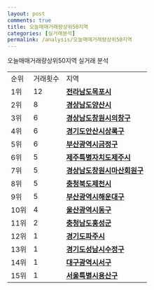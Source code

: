 ```yaml
---
layout: post
comments: true
title: 오늘매매거래량상위50지역
categories: [실거래분석]
permalink: /analysis/오늘매매거래량상위50지역
---
```


오늘매매거래량상위50지역 실거래 분석

<table>
  <tr>
    <td>순위</td>
    <td>거래횟수</td>
    <td>지역</td>
  </tr>

  <tr>
    <td>1위</td>
    <td>12</td>
    <td colspan="4" style="font-weight: bold;"><a href="/apt/전라남도목포시">전라남도목포시 </a></td>
  </tr>

  <tr>
    <td>2위</td>
    <td>8</td>
    <td colspan="4" style="font-weight: bold;"><a href="/apt/경상남도양산시">경상남도양산시 </a></td>
  </tr>

  <tr>
    <td>3위</td>
    <td>6</td>
    <td colspan="4" style="font-weight: bold;"><a href="/apt/경상남도창원시의창구">경상남도창원시의창구 </a></td>
  </tr>

  <tr>
    <td>4위</td>
    <td>6</td>
    <td colspan="4" style="font-weight: bold;"><a href="/apt/경기도안산시상록구">경기도안산시상록구 </a></td>
  </tr>

  <tr>
    <td>5위</td>
    <td>6</td>
    <td colspan="4" style="font-weight: bold;"><a href="/apt/부산광역시금정구">부산광역시금정구 </a></td>
  </tr>

  <tr>
    <td>6위</td>
    <td>5</td>
    <td colspan="4" style="font-weight: bold;"><a href="/apt/제주특별자치도제주시">제주특별자치도제주시 </a></td>
  </tr>

  <tr>
    <td>7위</td>
    <td>5</td>
    <td colspan="4" style="font-weight: bold;"><a href="/apt/경상남도창원시마산회원구">경상남도창원시마산회원구 </a></td>
  </tr>

  <tr>
    <td>8위</td>
    <td>5</td>
    <td colspan="4" style="font-weight: bold;"><a href="/apt/충청북도제천시">충청북도제천시 </a></td>
  </tr>

  <tr>
    <td>9위</td>
    <td>5</td>
    <td colspan="4" style="font-weight: bold;"><a href="/apt/부산광역시해운대구">부산광역시해운대구 </a></td>
  </tr>

  <tr>
    <td>10위</td>
    <td>4</td>
    <td colspan="4" style="font-weight: bold;"><a href="/apt/울산광역시동구">울산광역시동구 </a></td>
  </tr>

  <tr>
    <td>11위</td>
    <td>2</td>
    <td colspan="4" style="font-weight: bold;"><a href="/apt/충청남도홍성군">충청남도홍성군 </a></td>
  </tr>

  <tr>
    <td>12위</td>
    <td>1</td>
    <td colspan="4" style="font-weight: bold;"><a href="/apt/경기도파주시">경기도파주시 </a></td>
  </tr>

  <tr>
    <td>13위</td>
    <td>1</td>
    <td colspan="4" style="font-weight: bold;"><a href="/apt/경기도성남시수정구">경기도성남시수정구 </a></td>
  </tr>

  <tr>
    <td>14위</td>
    <td>1</td>
    <td colspan="4" style="font-weight: bold;"><a href="/apt/대구광역시서구">대구광역시서구 </a></td>
  </tr>

  <tr>
    <td>15위</td>
    <td>1</td>
    <td colspan="4" style="font-weight: bold;"><a href="/apt/서울특별시용산구">서울특별시용산구 </a></td>
  </tr>

</table>
